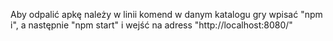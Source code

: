 

Aby odpalić apkę należy w linii komend w danym katalogu gry wpisać "npm i", a następnie "npm start" i wejść na adress "http://localhost:8080/"

